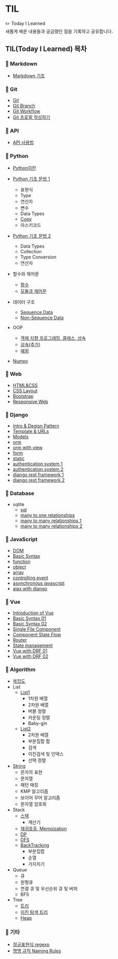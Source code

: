 # TIL
✏️ Today I Learned  
새롭게 배운 내용들과 궁금했던 점을 기록하고 공유합니다.

## TIL(Today I Learned) 목차

### 📁 Markdown
- [Markdown 기초](https://github.com/waterhyun/TIL/blob/master/markdown.md)


### 📁 Git
- [Git](https://github.com/waterhyun/TIL/blob/master/git/git.md)
- [Git Branch](https://github.com/waterhyun/TIL/blob/master/git/git-branch.md)
- [Git Workflow](https://github.com/waterhyun/TIL/blob/master/git/git-workflow.md)
- [Git 프로필 작성하기](https://github.com/waterhyun/TIL/blob/master/git/git%20profile.md)


### 📁 API
- [API 사용법](https://github.com/waterhyun/TIL/blob/master/api/api.md)


### 📁 Python 
- [Python이란](https://github.com/waterhyun/TIL/blob/master/python/python_basic.md)
- [Python 기초 문법 1](https://github.com/waterhyun/TIL/blob/master/python/python_basic_syntax.md)
  - 표현식
  - Type
  - 연산자
  - 변수
  - Data Types
  - [Copy](https://github.com/waterhyun/TIL/blob/master/python/copy_method.md)
  - 아스키코드
- [Python 기초 문법 2](https://github.com/waterhyun/TIL/blob/master/python/python_basic_syntax2.md)
  - Data Types
  - Collection
  - Type Conversion
  - 연산자
- 함수와 제어문
  - [함수](https://github.com/waterhyun/TIL/blob/master/python/python_basic_syntax2.md)
  - [모듈과 제어문](https://github.com/waterhyun/TIL/blob/master/python/Modules_and_Control_of_flow.md)
- 데이터 구조
  - [Sequence Data](https://github.com/waterhyun/TIL/blob/master/python/Method_of_Sequence_Types.md)
  - [Non-Sequence Data](https://github.com/waterhyun/TIL/blob/master/python/Method_of_Non_Sequence_Types.md)
- OOP
  - [객체 지향 프로그래밍, 클래스, 상속](https://github.com/waterhyun/TIL/blob/master/python/OOP.md)
  - [상속(추가)](https://github.com/waterhyun/TIL/blob/master/python/inheritance.ipynb)
  - [예외](https://github.com/waterhyun/TIL/blob/master/python/exception.md)

- [Numpy](https://github.com/waterhyun/TIL/blob/master/python/numpy.md)


### 📁 Web
- [HTML&CSS](https://github.com/waterhyun/TIL/blob/master/web/html-css.md)
- [CSS Layout](https://github.com/waterhyun/TIL/blob/master/web/css-layout.md)
- [Bootstrap](https://github.com/waterhyun/TIL/blob/master/web/bootstrap.md)
- [Responsive Web](https://github.com/waterhyun/TIL/blob/master/web/responsive-web.md)


### 📁 Django
- [Intro & Degisn Pattern](https://github.com/waterhyun/TIL/blob/master/django/01-design-pattern.md)
- [Template & URLs](https://github.com/waterhyun/TIL/blob/master/django/02-template.md)
- [Models](https://github.com/waterhyun/TIL/blob/master/django/03-model.md)
- [orm](https://github.com/waterhyun/TIL/blob/master/django/06-form.md)
- [orm with view](https://github.com/waterhyun/TIL/blob/master/django/05-orm-with-view.md)
- [form](https://github.com/waterhyun/TIL/blob/master/django/06-form.md)
- [static](https://github.com/waterhyun/TIL/blob/master/django/07-static.md)
- [authentication system 1](https://github.com/waterhyun/TIL/blob/master/django/08-01-authentication-system.md)
- [authentication system 2](https://github.com/waterhyun/TIL/blob/master/django/08-02-authentication-system.md)
- [django rest framework 1](https://github.com/waterhyun/TIL/blob/master/django/09-01-django-rest-framework.md)
- [django rest framework 2](https://github.com/waterhyun/TIL/blob/master/django/09-02-django-rest-framework.md)

### 📁 Database
- sqlite
  - [sql](https://github.com/waterhyun/TIL/blob/master/database/01-sql.md)
  - [many to one relationships](https://github.com/waterhyun/TIL/blob/master/database/02-many-to-one-relationships.md)
  - [many to many relationships 1](https://github.com/waterhyun/TIL/blob/master/database/03-many-to-many-relationships.md)
  - [many to many relationships 2](https://github.com/waterhyun/TIL/blob/master/database/04-many-to-many-relationships.md)

### 📁 JavaScript
- [DOM](https://github.com/waterhyun/TIL/blob/master/javascript/01-dom.md)
- [Basic Syntax](https://github.com/waterhyun/TIL/blob/master/javascript/02-basic-syntax.md)
- [function](https://github.com/waterhyun/TIL/blob/master/javascript/03-function.md)
- [object](https://github.com/waterhyun/TIL/blob/master/javascript/04-object.md)
- [array](https://github.com/waterhyun/TIL/blob/master/javascript/05-array.md)
- [controlling event](https://github.com/waterhyun/TIL/blob/master/javascript/06-controlling-event.md)
- [asynchronous javascript](https://github.com/waterhyun/TIL/blob/master/javascript/07-asynchronous-javascript.md)
- [ajax with django](https://github.com/waterhyun/TIL/blob/master/javascript/08-ajax-with-django.md)

### 📁 Vue
- [Introduction of Vue](https://github.com/waterhyun/TIL/blob/master/vue/01-introduction-of-vue.md)
- [Basic Syntax 01](https://github.com/waterhyun/TIL/blob/master/vue/02-01-basic-syntax.md)
- [Basic Syntax 02](https://github.com/waterhyun/TIL/blob/master/vue/02-02-basic-syntax.md)
- [Single File Component](https://github.com/waterhyun/TIL/blob/master/vue/03-single-file-component.md)
- [Component State Flow](https://github.com/waterhyun/TIL/blob/master/vue/04-component-state-flow.md)
- [Router](https://github.com/waterhyun/TIL/blob/master/vue/05-vue-router.md)
- [State management](https://github.com/waterhyun/TIL/blob/master/vue/06-state-management.md)
- [Vue with DRF 01](https://github.com/waterhyun/TIL/blob/master/vue/07-01-vue-with-drf.md)
- [Vue with DRF 02](https://github.com/waterhyun/TIL/blob/master/vue/07-02-vue-wth-drf.md)


### 📁 Algorithm
- [복잡도](https://github.com/waterhyun/TIL/blob/master/algorithm/complexity.md)
- List
  - [List1](https://github.com/waterhyun/TIL/blob/master/algorithm/list/1-dimensional-array.md)
    - 1차원 배열
    - 2차원 배열
    - 버블 정렬
    - 카운팅 정렬
    - Baby-gin
  - [List2](https://github.com/waterhyun/TIL/blob/master/algorithm/list/2-dimensional-array.md)
    - 2차원 배열
    - 부분집합 합
    - 검색
    - 이진검색 및 인덱스
    - 선택 정렬
- [String](https://github.com/waterhyun/TIL/blob/master/algorithm/str.md)
  - 문자의 표현
  - 문자열
  - 패턴 매칭
  - KMP 알고리즘
  - 보이어 무어 알고리즘
  - 문자열 암호화
- Stack
  - [스택](https://github.com/waterhyun/TIL/blob/master/algorithm/stack/stack.md)
    - 계산기
  - [재귀호출, Memoization](https://github.com/waterhyun/TIL/blob/master/algorithm/stack/recursive-call.md)
  - [DP](https://github.com/waterhyun/TIL/blob/master/algorithm/stack/dp.md)
  - [DFS](https://github.com/waterhyun/TIL/blob/master/algorithm/stack/dfs.md)
  - [BackTracking](https://github.com/waterhyun/TIL/blob/master/algorithm/stack/backtracking.md)
    - 부분집합
    - 순열
    - 가지치기
- Queue
  - 큐
  - 원형큐
  - 연결 큐 및 우선순위 큐 및 버퍼
  - BFS
- Tree
  - [트리](https://github.com/waterhyun/TIL/blob/master/algorithm/tree/tree.md)
  - [이진 탐색 트리](https://github.com/waterhyun/TIL/blob/master/algorithm/tree/binary-search-tree.md)
  - [Heap](https://github.com/waterhyun/TIL/blob/master/algorithm/tree/heap.md)


### 📁 기타
- [정규표현식 regexp](https://github.com/waterhyun/TIL/blob/master/regexp.md)
- [명명 규칙 Naming Rules](https://github.com/waterhyun/TIL/blob/master/naming-rule.md)
